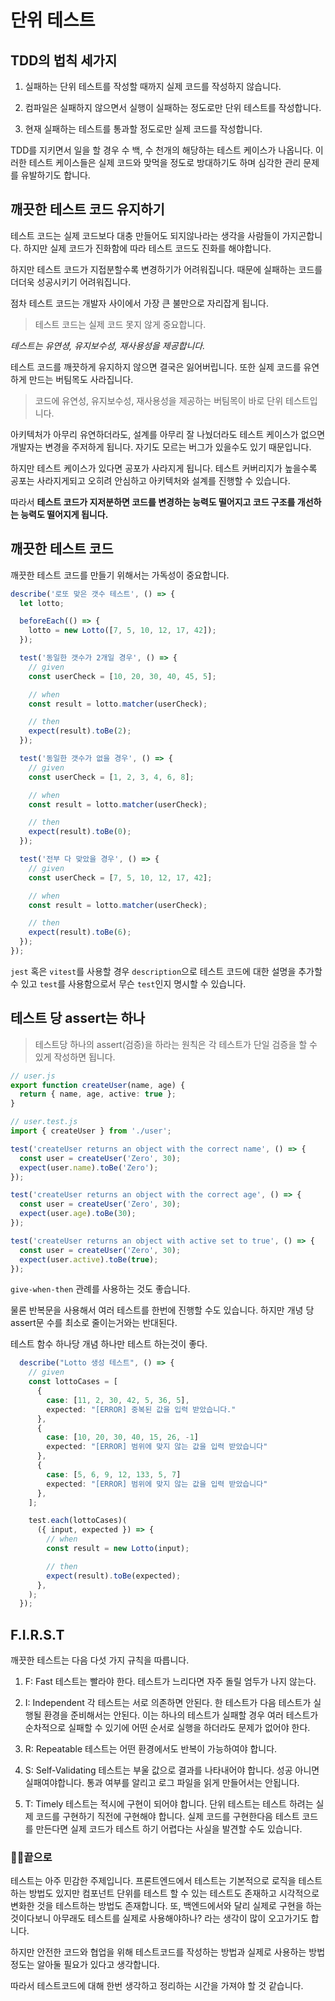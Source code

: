 # 단위 테스트

## TDD의 법칙 세가지

1. 실패하는 단위 테스트를 작성할 때까지 실제 코드를 작성하지 않습니다.

2. 컴파일은 실패하지 않으면서 실행이 실패하는 정도로만 단위 테스트를 작성합니다.

3. 현재 실패하는 테스트를 통과할 정도로만 실제 코드를 작성합니다.

TDD를 지키면서 일을 할 경우 수 백, 수 천개의 해당하는 테스트 케이스가 나옵니다. 이러한 테스트 케이스들은 실제 코드와 맞먹을 정도로 방대하기도 하며 심각한 관리 문제를 유발하기도 합니다.

## 깨끗한 테스트 코드 유지하기

테스트 코드는 실제 코드보다 대충 만들어도 되지않나라는 생각을 사람들이 가지곤합니다. 하지만 실제 코드가 진화함에 따라 테스트 코드도 진화를 해야합니다.

하지만 테스트 코드가 지접분할수록 변경하기가 어려워집니다. 때문에 실패하는 코드를 더더욱 성공시키기 어려워집니다.

점차 테스트 코드는 개발자 사이에서 가장 큰 불만으로 자리잡게 됩니다.

> 테스트 코드는 실제 코드 못지 않게 중요합니다.

_테스트는 유연셩, 유지보수성, 재사용성을 제공합니다._

테스트 코드를 깨끗하게 유지하지 않으면 결국은 잃어버립니다. 또한 실제 코드를 유연하게 만드는 버팀목도 사라집니다.

> 코드에 유연성, 유지보수성, 재사용성을 제공하는 버팀목이 바로 단위 테스트입니다.

아키텍처가 아무리 유연하더라도, 설계를 아무리 잘 나눴더라도 테스트 케이스가 없으면 개발자는 변경을 주저하게 됩니다. 자기도 모르는 버그가 있을수도 있기 때문입니다.

하지만 테스트 케이스가 있다면 공포가 사라지게 됩니다. 테스트 커버리지가 높을수록 공포는 사라지게되고 오히려 안심하고 아키텍처와 설계를 진행할 수 있습니다.

따라서 **테스트 코드가 지저분하면 코드를 변경하는 능력도 떨어지고 코드 구조를 개선하는 능력도 떨어지게 됩니다.**

## 깨끗한 테스트 코드

깨끗한 테스트 코드를 만들기 위해서는 가독성이 중요합니다.

```Typescript
describe('로또 맞은 갯수 테스트', () => {
  let lotto;

  beforeEach(() => {
    lotto = new Lotto([7, 5, 10, 12, 17, 42]);
  });

  test('동일한 갯수가 2개일 경우', () => {
    // given
    const userCheck = [10, 20, 30, 40, 45, 5];

    // when
    const result = lotto.matcher(userCheck);

    // then
    expect(result).toBe(2);
  });

  test('동일한 갯수가 없을 경우', () => {
    // given
    const userCheck = [1, 2, 3, 4, 6, 8];

    // when
    const result = lotto.matcher(userCheck);

    // then
    expect(result).toBe(0);
  });

  test('전부 다 맞았을 경우', () => {
    // given
    const userCheck = [7, 5, 10, 12, 17, 42];

    // when
    const result = lotto.matcher(userCheck);

    // then
    expect(result).toBe(6);
  });
});
```

`jest` 혹은 `vitest`를 사용할 경우 `description`으로 테스트 코드에 대한 설명을 추가할 수 있고 `test`를 사용함으로서 무슨 `test`인지 명시할 수 있습니다.

## 테스트 당 assert는 하나

> 테스트당 하나의 assert(검증)을 하라는 원칙은 각 테스트가 단일 검증을 할 수 있게 작성하면 됩니다.

```TypeScript
// user.js
export function createUser(name, age) {
  return { name, age, active: true };
}
```

```TypeScript
// user.test.js
import { createUser } from './user';

test('createUser returns an object with the correct name', () => {
  const user = createUser('Zero', 30);
  expect(user.name).toBe('Zero');
});

test('createUser returns an object with the correct age', () => {
  const user = createUser('Zero', 30);
  expect(user.age).toBe(30);
});

test('createUser returns an object with active set to true', () => {
  const user = createUser('Zero', 30);
  expect(user.active).toBe(true);
});
```

`give-when-then` 관례를 사용하는 것도 좋습니다.

물론 반복문을 사용해서 여러 테스트를 한번에 진행할 수도 있습니다. 하지만 개녕 당 assert문 수를 최소로 줄이는거와는 반대된다.

테스트 함수 하나당 개념 하나만 테스트 하는것이 좋다.

```TypeScript
  describe("Lotto 생성 테스트", () => {
    // given
    const lottoCases = [
      {
        case: [11, 2, 30, 42, 5, 36, 5],
        expected: "[ERROR] 중복된 값을 입력 받았습니다."
      },
      {
        case: [10, 20, 30, 40, 15, 26, -1]
        expected: "[ERROR] 범위에 맞지 않는 값을 입력 받았습니다"
      },
      {
        case: [5, 6, 9, 12, 133, 5, 7]
        expected: "[ERROR] 범위에 맞지 않는 값을 입력 받았습니다"
      },
    ];

    test.each(lottoCases)(
      ({ input, expected }) => {
		// when
        const result = new Lotto(input);

        // then
        expect(result).toBe(expected);
      },
    );
  });
```

## F.I.R.S.T

깨끗한 테스트는 다음 다섯 가지 규칙을 따릅니다.

1. F: Fast 테스트는 빨라야 한다. 테스트가 느리다면 자주 돌릴 엄두가 나지 않는다.

2. I: Independent 각 테스트는 서로 의존하면 안된다. 한 테스트가 다음 테스트가 실행될 환경을 준비해서는 안된다. 이는 하나의 테스트가 실패할 경우 여러 테스트가 순차적으로 실패할 수 있기에 어떤 순서로 실행을 하더라도 문제가 없어야 한다.

3. R: Repeatable 테스트는 어떤 환경에서도 반복이 가능하여야 합니다.

4. S: Self-Validating 테스트는 부울 값으로 결과를 나타내어야 합니다. 성공 아니면 실패여야합니다. 통과 여부를 알리고 로그 파일을 읽게 만들어서는 안됩니다.

5. T: Timely 테스트는 적시에 구현이 되어야 합니다. 단위 테스트는 테스트 하려는 실제 코드를 구현하기 직전에 구현해야 합니다. 실제 코드를 구현한다음 테스트 코드를 만든다면 실제 코드가 테스트 하기 어렵다는 사실을 발견할 수도 있습니다.

### 🙏🏻끝으로

테스트는 아주 민감한 주제입니다. 프론트엔드에서 테스트는 기본적으로 로직을 테스트하는 방법도 있지만 컴포넌트 단위를 테스트 할 수 있는 테스트도 존재하고 시각적으로 변화한 것을 테스트하는 방법도 존재합니다. 또, 백엔드에서와 달리 실제로 구현을 하는 것이다보니 아무래도 테스트를 실제로 사용해야하나? 라는 생각이 많이 오고가기도 합니다.

하지만 안전한 코드와 협업을 위해 테스트코드를 작성하는 방법과 실제로 사용하는 방법정도는 알아둘 필요가 있다고 생각합니다.

따라서 테스트코드에 대해 한번 생각하고 정리하는 시간을 가져야 할 것 같습니다.
